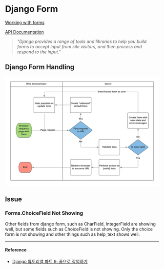 # Django Form

[Working with forms](https://docs.djangoproject.com/en/2.1/topics/forms/)

[API Documentation](https://docs.djangoproject.com/en/2.1/ref/forms/api/)

> *"Django provides a range of tools and libraries to help you build forms to accept input from site visitors, and then process and respond to the input."*

## Django Form Handling

![form](./asset/form_handling.png)

## Issue

### Forms.ChoiceField Not Showing

Other fields from django form, such as CharField, IntegerField are showing well, but some fields such as ChoiceField is not showing. Only the choice form is not showing and other things such as help_text shows well.

---

#### Reference

- [Django 튜토리얼 파트 9: 폼으로 작업하기](https://developer.mozilla.org/ko/docs/Learn/Server-side/Django/Forms)